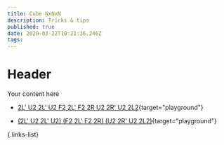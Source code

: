 ```yaml
---
title: Cube NxNxN
description: Tricks & tips
published: true
date: 2020-03-22T10:21:36.246Z
tags: 
---
```


# Header
Your content here

- [2L' U2 2L' U2 F2 2L' F2 2R U2 2R' U2 2L2](https://alg.cubing.net/?puzzle=4x4x4&type=alg&alg=2L-_U2_2L-_U2_F2_2L-_F2_2R_U2_2R-_U2_2L2&view=playback){target="playground"}

- [(2L' U2 2L' U2) (F2 2L' F2 2R) (U2 2R' U2 2L2)](https://alg.cubing.net/?puzzle=5x5x5&type=alg&alg=(2L-_U2_2L-_U2)_(F2_2L-_F2_2R)_(U2_2R-_U2_2L2)&view=playback){target="playground"}

{.links-list}
